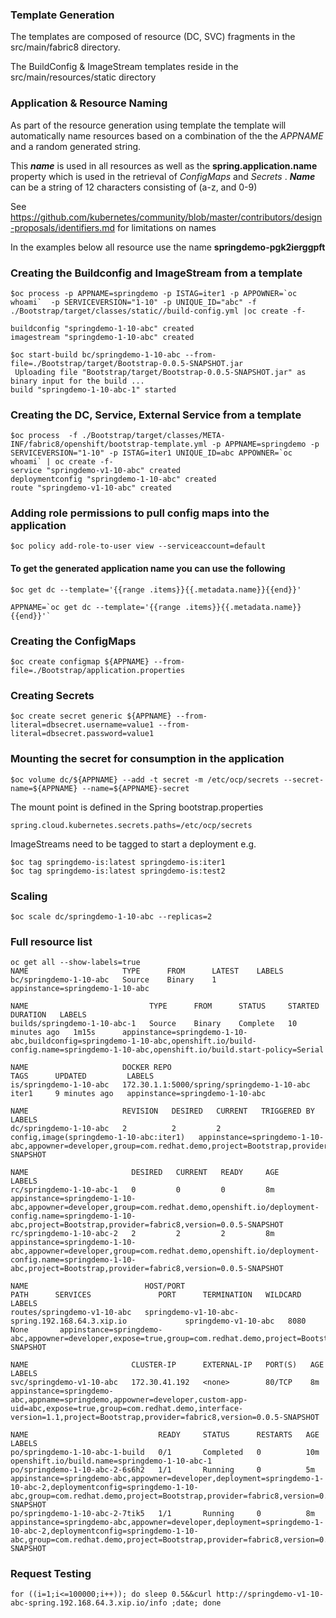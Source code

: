 
### Template Generation
The templates are composed of resource (DC, SVC) fragments in the src/main/fabric8 directory.

The BuildConfig & ImageStream templates reside in the src/main/resources/static directory

### Application & Resource Naming
As part of the resource generation using template the template will automatically name resources based on a combination of the the *APPNAME* and a random generated string.

This ***name*** is used in all resources as well as the **spring.application.name** property which is used in the retrieval of *ConfigMaps* and *Secrets* .
***Name*** can be a string of 12 characters consisting of (a-z, and 0-9)

See https://github.com/kubernetes/community/blob/master/contributors/design-proposals/identifiers.md for limitations on names

In the examples below all resource use the name **springdemo-pgk2ierggpft**


### Creating the Buildconfig and ImageStream from a template

```
$oc process -p APPNAME=springdemo -p ISTAG=iter1 -p APPOWNER=`oc whoami`  -p SERVICEVERSION="1-10" -p UNIQUE_ID="abc" -f ./Bootstrap/target/classes/static//build-config.yml |oc create -f-

buildconfig "springdemo-1-10-abc" created
imagestream "springdemo-1-10-abc" created

$oc start-build bc/springdemo-1-10-abc --from-file=./Bootstrap/target/Bootstrap-0.0.5-SNAPSHOT.jar
 Uploading file "Bootstrap/target/Bootstrap-0.0.5-SNAPSHOT.jar" as binary input for the build ...
build "springdemo-1-10-abc-1" started
```

### Creating the DC, Service, External Service from a template
```
$oc process  -f ./Bootstrap/target/classes/META-INF/fabric8/openshift/bootstrap-template.yml -p APPNAME=springdemo -p SERVICEVERSION="1-10" -p ISTAG=iter1 UNIQUE_ID=abc APPOWNER=`oc whoami` | oc create -f-
service "springdemo-v1-10-abc" created
deploymentconfig "springdemo-1-10-abc" created
route "springdemo-v1-10-abc" created
```
### Adding role permissions to pull config maps into the application
```
$oc policy add-role-to-user view --serviceaccount=default
```

#### To get the generated application name you can use the following
```
$oc get dc --template='{{range .items}}{{.metadata.name}}{{end}}'

APPNAME=`oc get dc --template='{{range .items}}{{.metadata.name}}{{end}}'`
```

### Creating the ConfigMaps
```
$oc create configmap ${APPNAME} --from-file=./Bootstrap/application.properties
```


### Creating Secrets
```
$oc create secret generic ${APPNAME} --from-literal=dbsecret.username=value1 --from-literal=dbsecret.password=value1
```

### Mounting the secret for consumption in the application

```
$oc volume dc/${APPNAME} --add -t secret -m /etc/ocp/secrets --secret-name=${APPNAME} --name=${APPNAME}-secret
```

The mount point is defined in the Spring bootstrap.properties
```
spring.cloud.kubernetes.secrets.paths=/etc/ocp/secrets
```


ImageStreams need to be tagged to start a deployment  e.g.

```
$oc tag springdemo-is:latest springdemo-is:iter1
$oc tag springdemo-is:latest springdemo-is:test2

```

### Scaling 
```
$oc scale dc/springdemo-1-10-abc --replicas=2
```

### Full resource list
```
oc get all --show-labels=true
NAME                     TYPE      FROM      LATEST    LABELS
bc/springdemo-1-10-abc   Source    Binary    1         appinstance=springdemo-1-10-abc

NAME                           TYPE      FROM      STATUS     STARTED          DURATION   LABELS
builds/springdemo-1-10-abc-1   Source    Binary    Complete   10 minutes ago   1m15s      appinstance=springdemo-1-10-abc,buildconfig=springdemo-1-10-abc,openshift.io/build-config.name=springdemo-1-10-abc,openshift.io/build.start-policy=Serial

NAME                     DOCKER REPO                                  TAGS      UPDATED         LABELS
is/springdemo-1-10-abc   172.30.1.1:5000/spring/springdemo-1-10-abc   iter1     9 minutes ago   appinstance=springdemo-1-10-abc

NAME                     REVISION   DESIRED   CURRENT   TRIGGERED BY                              LABELS
dc/springdemo-1-10-abc   2          2         2         config,image(springdemo-1-10-abc:iter1)   appinstance=springdemo-1-10-abc,appowner=developer,group=com.redhat.demo,project=Bootstrap,provider=fabric8,version=0.0.5-SNAPSHOT

NAME                       DESIRED   CURRENT   READY     AGE       LABELS
rc/springdemo-1-10-abc-1   0         0         0         8m        appinstance=springdemo-1-10-abc,appowner=developer,group=com.redhat.demo,openshift.io/deployment-config.name=springdemo-1-10-abc,project=Bootstrap,provider=fabric8,version=0.0.5-SNAPSHOT
rc/springdemo-1-10-abc-2   2         2         2         8m        appinstance=springdemo-1-10-abc,appowner=developer,group=com.redhat.demo,openshift.io/deployment-config.name=springdemo-1-10-abc,project=Bootstrap,provider=fabric8,version=0.0.5-SNAPSHOT

NAME                          HOST/PORT                                         PATH      SERVICES               PORT      TERMINATION   WILDCARD   LABELS
routes/springdemo-v1-10-abc   springdemo-v1-10-abc-spring.192.168.64.3.xip.io             springdemo-v1-10-abc   8080                    None       appinstance=springdemo-abc,appowner=developer,expose=true,group=com.redhat.demo,project=Bootstrap,provider=fabric8,version=0.0.5-SNAPSHOT

NAME                       CLUSTER-IP      EXTERNAL-IP   PORT(S)   AGE       LABELS
svc/springdemo-v1-10-abc   172.30.41.192   <none>        80/TCP    8m        appinstance=springdemo-abc,appname=springdemo,appowner=developer,custom-app-uid=abc,expose=true,group=com.redhat.demo,interface-version=1.1,project=Bootstrap,provider=fabric8,version=0.0.5-SNAPSHOT

NAME                             READY     STATUS      RESTARTS   AGE       LABELS
po/springdemo-1-10-abc-1-build   0/1       Completed   0          10m       openshift.io/build.name=springdemo-1-10-abc-1
po/springdemo-1-10-abc-2-6s6h2   1/1       Running     0          5m        appinstance=springdemo-abc,appowner=developer,deployment=springdemo-1-10-abc-2,deploymentconfig=springdemo-1-10-abc,group=com.redhat.demo,project=Bootstrap,provider=fabric8,version=0.0.5-SNAPSHOT
po/springdemo-1-10-abc-2-7tik5   1/1       Running     0          8m        appinstance=springdemo-abc,appowner=developer,deployment=springdemo-1-10-abc-2,deploymentconfig=springdemo-1-10-abc,group=com.redhat.demo,project=Bootstrap,provider=fabric8,version=0.0.5-SNAPSHOT
```


### Request Testing
```
for ((i=1;i<=100000;i++)); do sleep 0.5&&curl http://springdemo-v1-10-abc-spring.192.168.64.3.xip.io/info ;date; done
```



